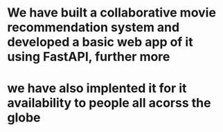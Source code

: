 # We have built a collaborative movie recommendation system and developed a basic web app of it using FastAPI, further more
# we have also implented it for it availability to people all acorss the globe
